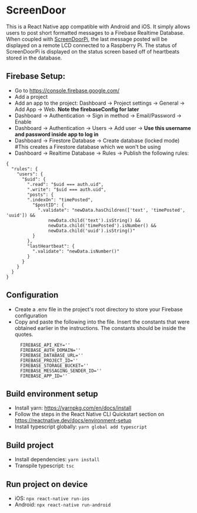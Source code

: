 # ScreenDoor

This is a React Native app compatible with Android and iOS. It simply allows users to post short formatted messages to a Firebase Realtime Database. When coupled with [ScreenDoorPi](https://github.com/djsc/ScreenDoorPi/), the last message posted will be displayed on a remote LCD connected to a Raspberry Pi. The status of ScreenDoorPi is displayed on the status screen based off of heartbeats stored in the database.

## Firebase Setup:
* Go to https://console.firebase.google.com/
* Add a project
* Add an app to the project: Dashboard -> Project settings -> General -> Add App -> Web. **Note the firebaseConfig for later**
* Dashboard -> Authentication -> Sign in method -> Email/Password -> Enable
* Dashboard -> Authentication -> Users -> Add user -> **Use this username and password inside app to log in**
* Dashboard -> Firestore Database -> Create database (locked mode) #This creates a Firestore database which we won't be using
* Dashboard -> Realtime Database  -> Rules -> Publish the following rules:
```
{
  "rules": {
    "users": {
      "$uid": {
        ".read": "$uid === auth.uid",
        ".write": "$uid === auth.uid",
        "posts": {
        ".indexOn": "timePosted",
          "$postID": {
          	".validate": "newData.hasChildren(['text', 'timePosted', 'uuid']) &&
                newData.child('text').isString() &&
                newData.child('timePosted').isNumber() &&
                newData.child('uuid').isString()"
          }
        },
        "lastHeartbeat": {
          ".validate": "newData.isNumber()"
        }
      }
    }
  }
}
```

## Configuration
* Create a .env file in the project's root directory to store your Firebase configuration
* Copy and paste the following into the file. Insert the constants that were obtained earlier in the instructions. The constants should be inside the quotes.
  ```
    FIREBASE_API_KEY=''
    FIREBASE_AUTH_DOMAIN=''
    FIREBASE_DATABASE_URL=''
    FIREBASE_PROJECT_ID=''
    FIREBASE_STORAGE_BUCKET=''
    FIREBASE_MESSAGING_SENDER_ID=''
    FIREBASE_APP_ID=''
  ```

## Build environment setup
* Install yarn: https://yarnpkg.com/en/docs/install
* Follow the steps in the React Native CLI Quickstart section on https://reactnative.dev/docs/environment-setup
* Install typescript globally: ```yarn global add typescript```

## Build project
* Install dependencies: ```yarn install```
* Transpile typescript: ```tsc```

## Run project on device
* iOS: ```npx react-native run-ios```
* Android: ```npx react-native run-android```
